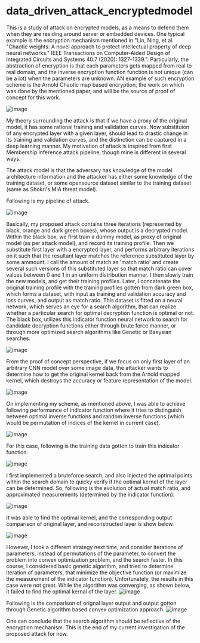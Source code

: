 # data_driven_attack_encryptedmodel

This is a study of attack on encrypted models, as a means to defend them when they are residing around server or embedded devices. One typical example is the encryption mechanism mentioned in "Lin, Ning, et al. "Chaotic weights: A novel approach to protect intellectual property of deep neural networks." IEEE Transactions on Computer-Aided Design of Integrated Circuits and Systems 40.7 (2020): 1327-1339.".
Particularly, the abstraction of encryption is that each parameters gets mapped from real to real domain, and the inverse encryption function function is not unique (can be a lot) when the parameters are unknown. AN example of such encryption scheme is the Arnold Chaotic map based encryption, the work on which was done by the mentioned paper, and will be the source of proof of concept for this work.

![image](https://user-images.githubusercontent.com/47445756/233842611-6713c960-f754-4018-a3e8-aea599637084.png)

My theory surrounding the attack is that if we have a proxy of the original model, it has some rational training and validation curves. Now substituion of any encrypted layer with a given layer, should lead to drastic change in its training and validation curves, and the distinction can be captured in a deep learning manner. My motivation of attack is inspired from first Membership inference attack pipeline, though mine is different in several ways.

The attack model is that the adversary has knowledge of the model architecture information and the attacker has either some knowledge of the training dataset, or some opensource dataset similar to the training dataset (same as Shokri's MIA threat model).

Following is my pipeline of attack.

![image](https://user-images.githubusercontent.com/47445756/233842834-68f2252d-8250-4390-9f4d-2ea0ff08f84e.png)

Basically, my proposed attack contains three iterations (represented by black, orange and dark green boxes), whose output is a decrypted model. Within the black box, we first train a dummy model, as proxy of original model (as per attack model), and record its training profile. Then we substitute first layer with a encrypted layer, and performs arbitrary iterations on it such that the resultant layer matches the reference substituted layer by some ammount. I call the amount of match as 'match ratio' and create several such versions of this substituted layer so that match ratio can cover values between 0 and 1 in an uniform distribution manner. I then slowly train the new models, and get their training profiles. Later, I concatenate the original training profile with the training profiles gotten from dark green box, which forms a dataset, with input as training and validation accuracy and loss curves, and output as match ratio. This dataset is fitted on a neural network, which serves an eye for a search algorithm, that can realize whether a particular search for optimal decryption function is optimal or not.
The black box, utilizes this indicator function neural network to search for candidate decryption functions either through brute force manner, or through more optimized search algorithms like Genetic or Baeysian searches.

![image](https://user-images.githubusercontent.com/47445756/233843449-989b9cad-198f-4195-a093-e36d392b6ea4.png)


From the proof of concept perspective, if we focus on only first layer of an arbitrary CNN model over some image data, the attacker wants to determine how to get the original kernel back from the Arnold mapped kernel, which destroys the accuracy or feature representation of the model.

![image](https://user-images.githubusercontent.com/47445756/233843618-48a97665-560f-4bc1-b836-f19295d31eb4.png)

On implementing my scheme, as mentioned above, I was able to achieve following performance of indicator function where it tries to distinguish between optimal inverse functions and random inverse functions (which would be permutation of indices of the kernel in current case).

![image](https://user-images.githubusercontent.com/47445756/233843720-33b75e0a-3eb5-4388-bd4f-c70f1d7f8bce.png)

For this case, following is the training data gotten to train this indicator function.

![image](https://user-images.githubusercontent.com/47445756/233844040-84532787-05e2-4617-a551-fd45776b1d3a.png)



I first implemented a bruteforce search, and also injected the optimal points within the search domain to quicky verify if the optimal kernel of the layer can be determined. So, following is the evolution of actual match ratio, and approximated measurements (determined by the indicator function).

![image](https://user-images.githubusercontent.com/47445756/233843980-40679a10-e758-48c1-b3cc-7ecd61189400.png)


It was able to find the optimal kernel, and the corresponding output comparison of original layer, and reconstructed layer is show below.

![image](https://user-images.githubusercontent.com/47445756/233844152-78d9a5c5-3141-4a4c-84bd-167bf59ae1a7.png)


However, I took a different strategy next time, and consider iterations of parameters, instead of permutations of the parameter, to convert the problem into convex optimization problem, and the search faster. In this course, I considered basic genetic algorithm, and tried to determine iteration of parameters, that minimize the objective function (or maximize the measurement of the indicator function). Unfortunately, the results in this case were not great. While the algorithm was converging, as shown below, it failed to find the optimal kernal of the layer. 
![image](https://user-images.githubusercontent.com/47445756/233844320-6886c8ee-f095-4337-9ece-ce2fe56dddbf.png)


Following is the comparison of orignal layer output and output gotton through Genetic algorithm based convex optimization approach.
![image](https://user-images.githubusercontent.com/47445756/233844349-d2f13377-8223-49c9-a9ed-caa9324abafe.png)

One can conclude that the search algorithm should be reflective of the encryption mechanism. This is the end of my current investigation of the proposed attack for now.

